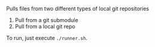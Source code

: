 Pulls files from two different types of local git repositories
  1. Pull from a git submodule
  2. Pull from a local git repo

To run, just execute `./runner.sh`.
